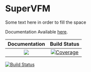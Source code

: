 # SuperVFM

Some text here in order to fill the space

Documentation Available [here](https://pstasiak2000.github.io/SuperVFM/).

| **Documentation**                                                         | **Build Status**                                                                                |
|:-------------------------------------------------------------------------:|:-----------------------------------------------------------------------------------------------:|
| [![][docs-dev-img]][docs-dev-url] | [![Coverage](https://codecov.io/gh/pstasiak2000/SuperVFM.jl/branch/main/graph/badge.svg)](https://codecov.io/gh/pstasiak2000/SuperVFM.jl) |



[![Build Status](https://github.com/pstasiak2000/SuperVFM.jl/actions/workflows/CI.yml/badge.svg?branch=main)](https://github.com/pstasiak2000/SuperVFM.jl/actions/workflows/CI.yml?query=branch%3Amain)




[docs-dev-img]: https://img.shields.io/badge/docs-dev-blue.svg
[docs-dev-url]: https://pstasiak2000.github.io/SuperVFM/dev/

